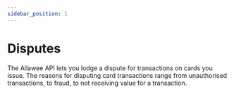 ```yaml
---
sidebar_position: 1
---
```


# Disputes

The Allawee API lets you lodge a dispute for transactions on cards you issue. The reasons for disputing card transactions range from unauthorised transactions, to fraud, to not receiving value for a transaction.